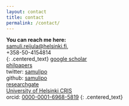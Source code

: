 ```yaml
---
layout: contact
title: contact
permalink: /contact/
---
```

**You can reach me here:**  
<a href="mailto:samuli.reijula@helsinki.fi">samuli.reijula@helsinki.fi</a>,<br>
+358-50-4154814  
{: .centered_text}
<a href="https://scholar.google.fi/citations?user=piH1k6EAAAAJ&hl=en" target="_blank">google scholar</a>     
<a href="https://philpapers.org/profile/34787" target="_blank">philpapers</a>   
twitter: <a href="https://twitter.com/samulipo" target="_blank">samulipo</a>  
github: <a href="https://github.com/samulipo/" target="_blank">samulipo</a>  
<a href="https://www.researchgate.net/profile/Samuli_Reijula" target="_blank">researchgate</a>        
<a href="https://researchportal.helsinki.fi/fi/persons/samuli-reijula" target="_blank">University of Helsinki CRIS</a>        
orcid: <a href="https://orcid.org/0000-0001-6968-5819" target="_blank">0000-0001-6968-5819</a>
{: .centered_text}
